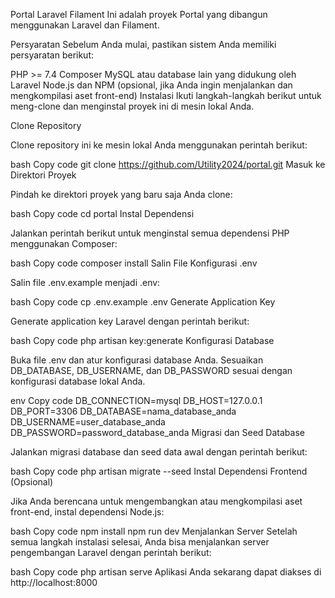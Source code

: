 Portal Laravel Filament
Ini adalah proyek Portal yang dibangun menggunakan Laravel dan Filament.

Persyaratan
Sebelum Anda mulai, pastikan sistem Anda memiliki persyaratan berikut:

PHP >= 7.4
Composer
MySQL atau database lain yang didukung oleh Laravel
Node.js dan NPM (opsional, jika Anda ingin menjalankan dan mengkompilasi aset front-end)
Instalasi
Ikuti langkah-langkah berikut untuk meng-clone dan menginstal proyek ini di mesin lokal Anda.

Clone Repository

Clone repository ini ke mesin lokal Anda menggunakan perintah berikut:

bash
Copy code
git clone https://github.com/Utility2024/portal.git
Masuk ke Direktori Proyek

Pindah ke direktori proyek yang baru saja Anda clone:

bash
Copy code
cd portal
Instal Dependensi

Jalankan perintah berikut untuk menginstal semua dependensi PHP menggunakan Composer:

bash
Copy code
composer install
Salin File Konfigurasi .env

Salin file .env.example menjadi .env:

bash
Copy code
cp .env.example .env
Generate Application Key

Generate application key Laravel dengan perintah berikut:

bash
Copy code
php artisan key:generate
Konfigurasi Database

Buka file .env dan atur konfigurasi database Anda. Sesuaikan DB_DATABASE, DB_USERNAME, dan DB_PASSWORD sesuai dengan konfigurasi database lokal Anda.

env
Copy code
DB_CONNECTION=mysql
DB_HOST=127.0.0.1
DB_PORT=3306
DB_DATABASE=nama_database_anda
DB_USERNAME=user_database_anda
DB_PASSWORD=password_database_anda
Migrasi dan Seed Database

Jalankan migrasi database dan seed data awal dengan perintah berikut:

bash
Copy code
php artisan migrate --seed
Instal Dependensi Frontend (Opsional)

Jika Anda berencana untuk mengembangkan atau mengkompilasi aset front-end, instal dependensi Node.js:

bash
Copy code
npm install
npm run dev
Menjalankan Server
Setelah semua langkah instalasi selesai, Anda bisa menjalankan server pengembangan Laravel dengan perintah berikut:

bash
Copy code
php artisan serve
Aplikasi Anda sekarang dapat diakses di http://localhost:8000
